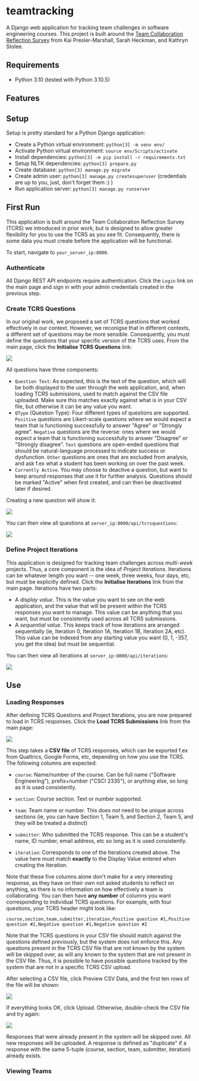 # teamtracking

A Django web application for tracking team challenges in software engineering courses.  This project is built around the [Team Collaboration Reflection Survey](https://dl.acm.org/doi/abs/10.1145/3478431.3499367) from Kai Presler-Marshall, Sarah Heckman, and Kathryn Stolee.


## Requirements

* Python 3.10 (tested with Python 3.10.5)


## Features


## Setup

Setup is pretty standard for a Python Django application:

* Create a Python virtual environment: `python[3] -m venv env/`
* Activate Python virtual environment: `source env/Scripts/activate`
* Install dependencies: `python[3] -m pip install -r requirements.txt`
* Setup NLTK dependencies: `python[3] prepare.py`
* Create database: `python[3] manage.py migrate`
* Create admin user: `python[3] manage.py createsuperuser` (credentials are up to you, just, don't forget them :) )
* Run application server: `python[3] manage.py runserver`


## First Run

This application is built around the Team Collaboration Reflection Survey (TCRS) we introduced in prior work, but is designed to allow greater flexibility for you to use the TCRS as you see fit.  Consequently, there is some data you must create before the application will be functional.

To start, navigate to `your_server_ip:8000`.

### Authenticate

All Django REST API endpoints require authentication.  Click the `Login` link on the main page and sign in with your admin credentials created in the previous step.

### Create TCRS Questions

In our original work, we proposed a set of TCRS questions that worked effectively in our context.  However, we reconigse that in different contexts, a different set of questions may be more sensible.  Consequently, you must define the questions that your specific version of the TCRS uses.  From the main page, click the **Initialise TCRS Questions** link:

![](images/InitialiseQuestion.PNG)

All questions have three components:

* `Question Text`: As expected, this is the text of the question, which will be both displayed to the user through the web application, and, when loading TCRS submissions, used to match against the CSV file uploaded.  Make sure this matches exactly against what is in your CSV file, but otherwise it can be any value you want.
* `QType` (Question Type): Four different types of questions are supported.  `Positive` questions are Likert-scale questions where we would expect a team that is functioning successfully to answer "Agree" or "Strongly agree".  `Negative` questions are the reverse: ones where we would expect a team that is functioning successfully to answer "Disagree" or "Strongly disagree".  `Text` questions are open-ended questions that should be natural-language processed to indicate success or dysfunction.  `Other` questions are ones that are excluded from analysis, and ask f.ex what a student has been working on over the past week.
* `Currently Active`.  You may choose to deactive a question, but want to keep around responses that use it for further analysis.  Questions should be marked "Active" when first created, and can then be deactivated later if desired.

Creating a new question will show it:

![](images/QuestionCreated.PNG)

You can then view all questions at `server_ip:8000/api/tcrsquestions`:

![](images/QuestionsCreated.PNG)

### Define Project Iterations

This application is designed for tracking team challenges across _multi-week_ projects.  Thus, a core component is the idea of _Project Iterations_.  Iterations can be whatever length you want -- one week, three weeks, four days, etc, but must be explicitly defined.  Click the **Initialise Iterations** link from the main page.  Iterations have two parts:

* A _display value_.  This is the value you want to see on the web application, and the value that will be present within the TCRS responses you want to manage.  This value can be anything that you want, but must be consistently used across all TCRS submissions.
* A _sequential value_.  This keeps track of how iterations are arranged sequentially (ie, Iteration 0, Iteration 1A, Iteration 1B, Iteration 2A, etc).  This value can be indexed from any starting value you want (0, 1, -357, you get the idea) but must be sequential.  


You can then view all iterations at `server_ip:8000/api/iterations`:

![](images/IterationsCreated.PNG)

## Use

### Loading Responses

After defining TCRS Questions and Project Iterations, you are now prepared to load in TCRS responses.  Click the **Load TCRS Submissions** link from the main page:

![](images/LoadTCRS.PNG)

This step takes a **CSV file** of TCRS responses, which can be exported f.ex from Qualtrics, Google Forms, etc, depending on how you use the TCRS.  The following columns are expected:

* `course`: Name/number of the course.  Can be full name ("Software Engineering"), prefix+number ("CSCI 2335"), or anything else, so long as it is used consistently.

* `section`: Course section.  Text or number supported.

* `team`: Team name or number.  This does *not* need to be unique across sections (ie, you can have Section 1, Team 5, and Section 2, Team 5, and they will be treated a distinct)

* `submitter`: Who submitted the TCRS response.  This can be a student's name, ID number, email address, etc so long as it is used consistently.

* `iteration`: Corresponds to one of the Iterations created above.  The value here must match **exactly** to the Display Value entered when creating the Iteration.

Note that these five columns alone don't make for a very interesting response, as they have on their own not asked students to reflect on anything, so there is no information on how effectively a team is collaborating.  You can then have **any number** of columns you want corresponding to individual TCRS questions.  For example, with four questions, your TCRS header might look like:
```
course,section,team,submitter,iteration,Positive question #1,Positive question #2,Negative question #1,Negative question #2
```

Note that the TCRS questions in your CSV file should match against the questions defined previously, but the system does not enforce this.  Any questions present in the TCRS CSV file that are not known by the system will be skipped over, as will any known to the system that are not present in the CSV file.  Thus, it is possible to have possible questions tracked by the system that are not in a specific TCRS CSV upload.

After selecting a CSV file, click Preview CSV Data, and the first ten rows of the file will be shown:

![](images/LoadTCRSPreview.PNG)

If everything looks OK, click Upload.  Otherwise, double-check the CSV file and try again:

![](images/LoadTCRSUpload.PNG)

Responses that were already present in the system will be skipped over.  All new responses will be uploaded.  A response is defined as "duplicate" if a response with the same 5-tuple (course, section, team, submitter, iteration) already exists.

### Viewing Teams